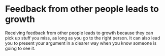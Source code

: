 # Feedback from other people leads to growth
Receiving feedback from other people leads to growth because they can pick up stuff you miss, as long as you go to the right person. It can also lead you to present your argument in a clearer way when you know someone is going to see it.
